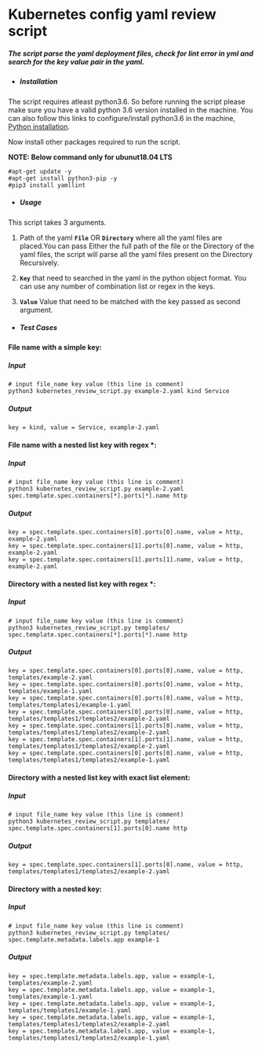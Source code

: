 # Kubernetes config yaml review script

##### The script parse the yaml deployment files, check for lint error in yml and search for the key value pair in the yaml.


* ##### Installation

The script requires atleast python3.6. So before running the script please make sure you have a valid python
3.6 version installed in the machine. You can also follow this links to configure/install python3.6 in the machine,
[Python installation](https://realpython.com/installing-python/).

Now install other packages required to run the script.

**NOTE: Below command only for ubunut18.04 LTS**
```
#apt-get update -y
#apt-get install python3-pip -y
#pip3 install yamllint
```

* ##### Usage

This script takes 3 arguments.

1) Path of the yaml **`File`** OR **`Directory`** where all the yaml files are placed.You can pass Either the full path of the
file or the Directory of the yaml files, the script will parse all the yaml files present on the Directory Recursively.

2) **`Key`** that need to searched in the yaml in the python object format. You can use any number of combination list 
or regex in the keys.

3) **`Value`** Value that need to be matched with the key passed as second argument.
 
* ##### Test Cases

#### File name with a simple key:
##### Input
```
# input file_name key value (this line is comment)
python3 kubernetes_review_script.py example-2.yaml kind Service
```
##### Output
```
key = kind, value = Service, example-2.yaml
```
#### File name with a nested list key with regex *:
##### Input
```
# input file_name key value (this line is comment)
python3 kubernetes_review_script.py example-2.yaml spec.template.spec.containers[*].ports[*].name http
```
##### Output
```
key = spec.template.spec.containers[0].ports[0].name, value = http, example-2.yaml
key = spec.template.spec.containers[1].ports[0].name, value = http, example-2.yaml
key = spec.template.spec.containers[1].ports[1].name, value = http, example-2.yaml

```

#### Directory with a nested list key with regex *:
##### Input
```
# input file_name key value (this line is comment)
python3 kubernetes_review_script.py templates/ spec.template.spec.containers[*].ports[*].name http
```
##### Output
```
key = spec.template.spec.containers[0].ports[0].name, value = http, templates/example-2.yaml
key = spec.template.spec.containers[0].ports[0].name, value = http, templates/example-1.yaml
key = spec.template.spec.containers[0].ports[0].name, value = http, templates/templates1/example-1.yaml
key = spec.template.spec.containers[0].ports[0].name, value = http, templates/templates1/templates2/example-2.yaml
key = spec.template.spec.containers[1].ports[0].name, value = http, templates/templates1/templates2/example-2.yaml
key = spec.template.spec.containers[1].ports[1].name, value = http, templates/templates1/templates2/example-2.yaml
key = spec.template.spec.containers[0].ports[0].name, value = http, templates/templates1/templates2/example-1.yaml

```

#### Directory with a nested list key with exact list element:
##### Input
```
# input file_name key value (this line is comment)
python3 kubernetes_review_script.py templates/ spec.template.spec.containers[1].ports[0].name http
```
##### Output
```
key = spec.template.spec.containers[1].ports[0].name, value = http, templates/templates1/templates2/example-2.yaml
```

#### Directory with a nested key:
##### Input
```
# input file_name key value (this line is comment)
python3 kubernetes_review_script.py templates/  spec.template.metadata.labels.app example-1
```
##### Output
```
key = spec.template.metadata.labels.app, value = example-1, templates/example-2.yaml
key = spec.template.metadata.labels.app, value = example-1, templates/example-1.yaml
key = spec.template.metadata.labels.app, value = example-1, templates/templates1/example-1.yaml
key = spec.template.metadata.labels.app, value = example-1, templates/templates1/templates2/example-2.yaml
key = spec.template.metadata.labels.app, value = example-1, templates/templates1/templates2/example-1.yaml

```
